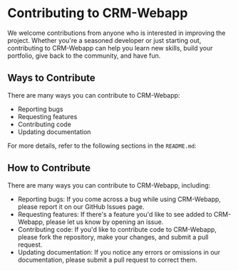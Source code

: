 # Contributing to CRM-Webapp

We welcome contributions from anyone who is interested in improving the project. Whether you're a seasoned developer or just starting out, contributing to CRM-Webapp can help you learn new skills, build your portfolio, give back to the community, and have fun.

## Ways to Contribute

There are many ways you can contribute to CRM-Webapp:

- Reporting bugs
- Requesting features
- Contributing code
- Updating documentation

For more details, refer to the following sections in the `README.md`:

## How to Contribute

There are many ways you can contribute to CRM-Webapp, including:

-   Reporting bugs: If you come across a bug while using CRM-Webapp, please report it on our GitHub Issues page.
-   Requesting features: If there's a feature you'd like to see added to CRM-Webapp, please let us know by opening an issue.
-   Contributing code: If you'd like to contribute code to CRM-Webapp, please fork the repository, make your changes, and submit a pull request.
-   Updating documentation: If you notice any errors or omissions in our documentation, please submit a pull request to correct them.